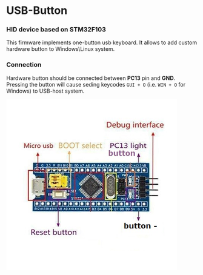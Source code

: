# USB-Button
### HID device based on STM32F103

This firmware implements one-button usb keyboard. It allows to add custom hardware button to Windows\Linux system.

### Connection

Hardware button should be connected between __PC13__ pin and __GND__. Pressing the button will cause seding keycodes `GUI + O` (i.e. `WIN + O` for Windows) to USB-host system.

![connection](./connection.jpeg)